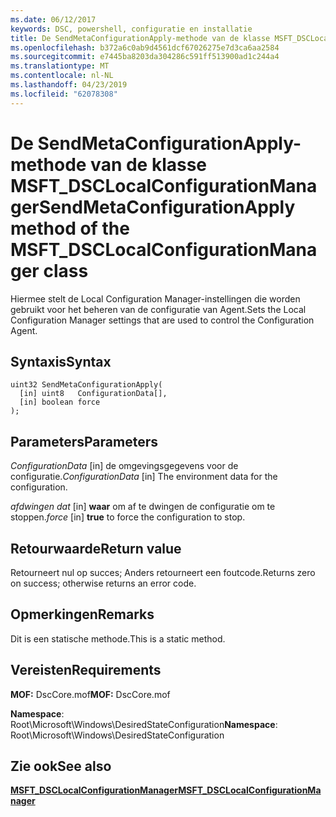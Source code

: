 ```yaml
---
ms.date: 06/12/2017
keywords: DSC, powershell, configuratie en installatie
title: De SendMetaConfigurationApply-methode van de klasse MSFT_DSCLocalConfigurationManager
ms.openlocfilehash: b372a6c0ab9d4561dcf67026275e7d3ca6aa2584
ms.sourcegitcommit: e7445ba8203da304286c591ff513900ad1c244a4
ms.translationtype: MT
ms.contentlocale: nl-NL
ms.lasthandoff: 04/23/2019
ms.locfileid: "62078308"
---
```

# <a name="sendmetaconfigurationapply-method-of-the-msftdsclocalconfigurationmanager-class"></a><span data-ttu-id="77a36-103">De SendMetaConfigurationApply-methode van de klasse MSFT_DSCLocalConfigurationManager</span><span class="sxs-lookup"><span data-stu-id="77a36-103">SendMetaConfigurationApply method of the MSFT_DSCLocalConfigurationManager class</span></span>

<span data-ttu-id="77a36-104">Hiermee stelt de Local Configuration Manager-instellingen die worden gebruikt voor het beheren van de configuratie van Agent.</span><span class="sxs-lookup"><span data-stu-id="77a36-104">Sets the Local Configuration Manager settings that are used to control the Configuration Agent.</span></span>

## <a name="syntax"></a><span data-ttu-id="77a36-105">Syntaxis</span><span class="sxs-lookup"><span data-stu-id="77a36-105">Syntax</span></span>

```mof
uint32 SendMetaConfigurationApply(
  [in] uint8   ConfigurationData[],
  [in] boolean force
);
```

## <a name="parameters"></a><span data-ttu-id="77a36-106">Parameters</span><span class="sxs-lookup"><span data-stu-id="77a36-106">Parameters</span></span>

<span data-ttu-id="77a36-107">*ConfigurationData* \[in\] de omgevingsgegevens voor de configuratie.</span><span class="sxs-lookup"><span data-stu-id="77a36-107">*ConfigurationData* \[in\] The environment data for the configuration.</span></span>

<span data-ttu-id="77a36-108">*afdwingen dat* \[in\] **waar** om af te dwingen de configuratie om te stoppen.</span><span class="sxs-lookup"><span data-stu-id="77a36-108">*force* \[in\] **true** to force the configuration to stop.</span></span>

## <a name="return-value"></a><span data-ttu-id="77a36-109">Retourwaarde</span><span class="sxs-lookup"><span data-stu-id="77a36-109">Return value</span></span>

<span data-ttu-id="77a36-110">Retourneert nul op succes; Anders retourneert een foutcode.</span><span class="sxs-lookup"><span data-stu-id="77a36-110">Returns zero on success; otherwise returns an error code.</span></span>

## <a name="remarks"></a><span data-ttu-id="77a36-111">Opmerkingen</span><span class="sxs-lookup"><span data-stu-id="77a36-111">Remarks</span></span>

<span data-ttu-id="77a36-112">Dit is een statische methode.</span><span class="sxs-lookup"><span data-stu-id="77a36-112">This is a static method.</span></span>

## <a name="requirements"></a><span data-ttu-id="77a36-113">Vereisten</span><span class="sxs-lookup"><span data-stu-id="77a36-113">Requirements</span></span>

<span data-ttu-id="77a36-114">**MOF:** DscCore.mof</span><span class="sxs-lookup"><span data-stu-id="77a36-114">**MOF:** DscCore.mof</span></span>

<span data-ttu-id="77a36-115">**Namespace**: Root\Microsoft\Windows\DesiredStateConfiguration</span><span class="sxs-lookup"><span data-stu-id="77a36-115">**Namespace**: Root\Microsoft\Windows\DesiredStateConfiguration</span></span>

## <a name="see-also"></a><span data-ttu-id="77a36-116">Zie ook</span><span class="sxs-lookup"><span data-stu-id="77a36-116">See also</span></span>

[<span data-ttu-id="77a36-117">**MSFT_DSCLocalConfigurationManager**</span><span class="sxs-lookup"><span data-stu-id="77a36-117">**MSFT_DSCLocalConfigurationManager**</span></span>](msft-dsclocalconfigurationmanager.md)